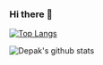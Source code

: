 ### Hi there 👋

[![Top Langs](https://github-readme-stats.vercel.app/api/top-langs/?username=DBorhara&layout=compact)](https://github.com/DBorhara/github-readme-stats)

![Depak's github stats](https://github-readme-stats.vercel.app/api?username=DBorhara&show_icons=true&theme=dark)

<!--
**DBorhara/DBorhara** is a ✨ _special_ ✨ repository because its `README.md` (this file) appears on your GitHub profile.

Here are some ideas to get you started:

- 🔭 I’m currently working on ...
- 🌱 I’m currently learning ...
- 👯 I’m looking to collaborate on ...
- 🤔 I’m looking for help with ...
- 💬 Ask me about ...
- 📫 How to reach me: ...
- 😄 Pronouns: ...
- ⚡ Fun fact: ...
-->
